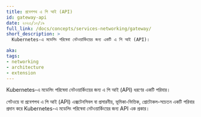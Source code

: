 ```yaml
---
title: প্রবেশপথ এ পি আই (API)
id: gateway-api
date: ২০২৩/১০/১৯
full_link: /docs/concepts/services-networking/gateway/
short_description: >
  Kubernetes-এ মডেলিং পরিষেবা নেটওয়ার্কিংয়ের জন্য একটি এ পি আই (API)।

aka:
tags:
- networking
- architecture
- extension
---
```

Kubernetes-এ মডেলিং পরিষেবা নেটওয়ার্কিংয়ের জন্য এ পি আই (API) ধরণের একটি পরিবার।
<!--more--> 
গেটওয়ে বা প্রবেশপথ এ পি আই (API) এক্সটেনসিবল বা প্রসারনীয়, ভূমিকা-ভিত্তিক, প্রোটোকল-সচেতন একটি পরিবার প্রদান করে
Kubernetes-এ মডেলিং পরিষেবা নেটওয়ার্কিংয়ের জন্য API এক প্রকার।
